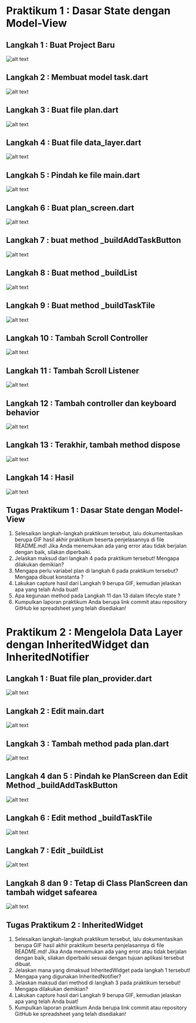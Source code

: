 # Praktikum 1 : Dasar State dengan Model-View

## Langkah 1 : Buat Project Baru<br>

![alt text](image.png)<br>

## Langkah 2 : Membuat model task.dart<br>

![alt text](image-1.png)<br>

## Langkah 3 : Buat file plan.dart<br>

![alt text](image-2.png)<br>

## Langkah 4 : Buat file data_layer.dart<br>

![alt text](image-3.png)<br>

## Langkah 5 : Pindah ke file main.dart<br>

![alt text](image-4.png)<br>

## Langkah 6 : Buat plan_screen.dart<br>

![alt text](image-5.png)<br>

## Langkah 7 : buat method \_buildAddTaskButton<br>

![alt text](image-6.png)<br>

## Langkah 8 : Buat method \_buildList<br>

![alt text](image-7.png)<br>

## Langkah 9 : Buat method \_buildTaskTile<br>

![alt text](image-8.png)<br>

## Langkah 10 : Tambah Scroll Controller<br>

![alt text](image-9.png)<br>

## Langkah 11 : Tambah Scroll Listener<br>

![alt text](image-10.png)<br>

## Langkah 12 : Tambah controller dan keyboard behavior<br>

![alt text](image-11.png)<br>

## Langkah 13 : Terakhir, tambah method dispose<br>

![alt text](image-12.png)<br>

## Langkah 14 : Hasil<br>

![alt text](image-13.png)<br>

## Tugas Praktikum 1 : Dasar State dengan Model-View<br>

1. Selesaikan langkah-langkah praktikum tersebut, lalu dokumentasikan berupa GIF hasil akhir praktikum beserta penjelasannya di file README.md! Jika Anda menemukan ada yang error atau tidak berjalan dengan baik, silakan diperbaiki.
2. Jelaskan maksud dari langkah 4 pada praktikum tersebut! Mengapa dilakukan demikian?
3. Mengapa perlu variabel plan di langkah 6 pada praktikum tersebut? Mengapa dibuat konstanta ?
4. Lakukan capture hasil dari Langkah 9 berupa GIF, kemudian jelaskan apa yang telah Anda buat!
5. Apa kegunaan method pada Langkah 11 dan 13 dalam lifecyle state ?
6. Kumpulkan laporan praktikum Anda berupa link commit atau repository GitHub ke spreadsheet yang telah disediakan!

# Praktikum 2 : Mengelola Data Layer dengan InheritedWidget dan InheritedNotifier<br>

## Langkah 1 : Buat file plan_provider.dart<br>

![alt text](image-14.png)<br>

## Langkah 2 : Edit main.dart<br>

![alt text](image-15.png)<br>

## Langkah 3 : Tambah method pada plan.dart<br>

![alt text](image-16.png)<br>

## Langkah 4 dan 5 : Pindah ke PlanScreen dan Edit Method \_buildAddTaskButton<br>

![alt text](image-17.png)<br>

## Langkah 6 : Edit method \_buildTaskTile<br>

![alt text](image-18.png)<br>

## Langkah 7 : Edit \_buildList<br>

![alt text](image-19.png)<br>

## Langkah 8 dan 9 : Tetap di Class PlanScreen dan tambah widget safearea<br>

![alt text](image-20.png)<br>

## Tugas Praktikum 2 : InheritedWidget

1. Selesaikan langkah-langkah praktikum tersebut, lalu dokumentasikan berupa GIF hasil akhir praktikum beserta penjelasannya di file README.md! Jika Anda menemukan ada yang error atau tidak berjalan dengan baik, silakan diperbaiki sesuai dengan tujuan aplikasi tersebut dibuat.
2. Jelaskan mana yang dimaksud InheritedWidget pada langkah 1 tersebut! Mengapa yang digunakan InheritedNotifier?
3. Jelaskan maksud dari method di langkah 3 pada praktikum tersebut! Mengapa dilakukan demikian?
4. Lakukan capture hasil dari Langkah 9 berupa GIF, kemudian jelaskan apa yang telah Anda buat!
5. Kumpulkan laporan praktikum Anda berupa link commit atau repository GitHub ke spreadsheet yang telah disediakan!
